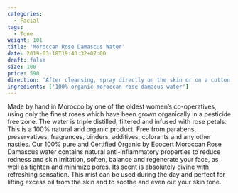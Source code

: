 ```yaml
---
categories:
  - Facial
tags:
  - Tone
weight: 101
title: 'Moroccan Rose Damascus Water'
date: 2019-03-18T19:43:32+07:00
draft: false
size: 100
price: 590
direction: 'After cleansing, spray directly on the skin or on a cotton ball. Then gently apply to your face and neck, allowing time to fully absorb into your skin.'
ingredients: ['100% organic moroccan rose damacus water']
---
```


Made by hand in Morocco by one of the oldest women’s co-operatives, using only the finest roses which have been grown organically in a pesticide free zone. The water is triple distilled, filtered and infused with rose petals. This is a 100% natural and organic product. Free from parabens, preservatives, fragrances, binders, additives, colorants and any other nasties. Our 100% pure and Certified Organic by Ecocert Moroccan Rose Damascus water contains natural anti-inflammatory properties to reduce redness and skin irritation, soften, balance and regenerate your face, as well as tighten and minimize pores. Its scent is absolutely divine with refreshing sensation. This mist can be used during the day and perfect for lifting excess oil from the skin and to soothe and even out your skin tone.
